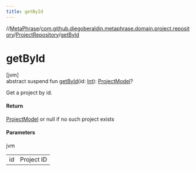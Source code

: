 ```yaml
---
title: getById
---
```

//[MetaPhrase](../../../index.html)/[com.github.diegoberaldin.metaphrase.domain.project.repository](../index.html)/[ProjectRepository](index.html)/[getById](get-by-id.html)



# getById



[jvm]\
abstract suspend fun [getById](get-by-id.html)(id: [Int](https://kotlinlang.org/api/latest/jvm/stdlib/kotlin/-int/index.html)): [ProjectModel](../../com.github.diegoberaldin.metaphrase.domain.project.data/-project-model/index.html)?



Get a project by id.



#### Return



[ProjectModel](../../com.github.diegoberaldin.metaphrase.domain.project.data/-project-model/index.html) or null if no such project exists



#### Parameters


jvm

| | |
|---|---|
| id | Project ID |




